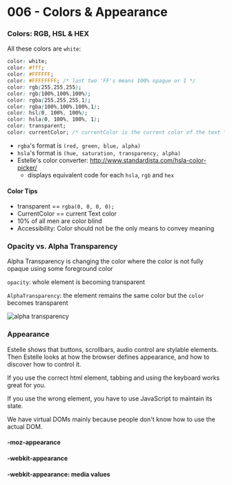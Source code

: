# 006 - Colors & Appearance

### Colors: RGB, HSL & HEX

All these colors are `white`:

```css
color: white;
color: #fff;
color: #FFFFFF;
color: #FFFFFFFF; /* last two 'FF's means 100% opaque or 1 */
color: rgb(255,255,255);
color: rgb(100%,100%,100%);
color: rgba(255,255,255,1);
color: rgba(100%,100%,100%,1);
color: hsl(0, 100%, 100%);
color: hsla(0, 100%, 100%, 1);
color: transparent;
color: currentColor; /* currentColor is the current color of the text */
```

- `rgba`'s format is `(red, green, blue, alpha)`
- `hsla`'s format is `(hue, saturation, transparency, alpha)`
- Estelle's color converter: http://www.standardista.com/hsla-color-picker/
  - displays equivalent code for each `hsla`, `rgb` and `hex`

#### Color Tips

- transparent == `rgba(0, 0, 0, 0);`
- CurrentColor == current Text color
- 10% of all men are color blind
- Accessibility: Color should not be the only means to convey meaning

### Opacity vs. Alpha Transparency

Alpha Transparency is changing the color where the color is not fully opaque using some foreground color

`opacity`: whole element is becoming transparent

`AlphaTransparency`: the element remains the same color but the `color` becomes transparent

![alpha transparency](/home/aconnor/repos/my-notes/frontendmasters/CSS3-In-Depth-V2/images/alphatransparency-tips.png)

### Appearance

Estelle shows that buttons, scrollbars, audio control are stylable elements. Then Estelle looks at how the browser defines appearance, and how to discover how to control it.

If you use the correct html element, tabbing and using the keyboard works great for you.

If you use the wrong element, you have to use JavaScript to maintain its state.

We have virtual DOMs mainly because people don't know how to use the actual DOM.

#### -moz-appearance

#### -webkit-appearance

#### -webkit-appearance: media values



